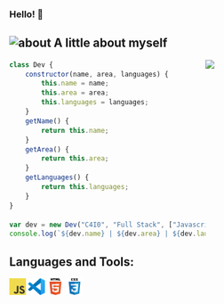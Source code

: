 ### Hello! 🍃

## <img height="35" alt="about" src="https://raw.github.com/elizarov/elizarov/master/about.png"> A little about myself

<img width=30% align='right' margin-top:40px src="https://media0.giphy.com/media/aNqEFrYVnsS52/200w.gif?cid=82a1493bb7dzzzonh5de193epbple3k68rm0wote4urqngem&rid=200w.gif&ct=g">
<!--<img width=30% align='right' margin-top:40px src="https://c.tenor.com/6y61hTjvYhcAAAAC/hollow-knight.gif">-->

``` js
class Dev {
    constructor(name, area, languages) {
        this.name = name;
        this.area = area;
        this.languages = languages;
    }
    getName() {
        return this.name;
    }
    getArea() {
        return this.area;
    }
    getLanguages() {
        return this.languages;
    }
}

var dev = new Dev("C4I0", "Full Stack", ["Javascript", "HTML", "CSS", "Python"]);
console.log(`${dev.name} | ${dev.area} | ${dev.languages}`);
```

## **Languages and Tools:**  

<code><img height="30" src="https://raw.githubusercontent.com/github/explore/80688e429a7d4ef2fca1e82350fe8e3517d3494d/topics/javascript/javascript.png"></code>
<code><img height="30" src="https://raw.githubusercontent.com/github/explore/80688e429a7d4ef2fca1e82350fe8e3517d3494d/topics/visual-studio-code/visual-studio-code.png"></code>
<code><img height="30" src="https://raw.githubusercontent.com/github/explore/80688e429a7d4ef2fca1e82350fe8e3517d3494d/topics/html/html.png"></code>
<code><img height="30" src="https://raw.githubusercontent.com/github/explore/80688e429a7d4ef2fca1e82350fe8e3517d3494d/topics/css/css.png"></code>
